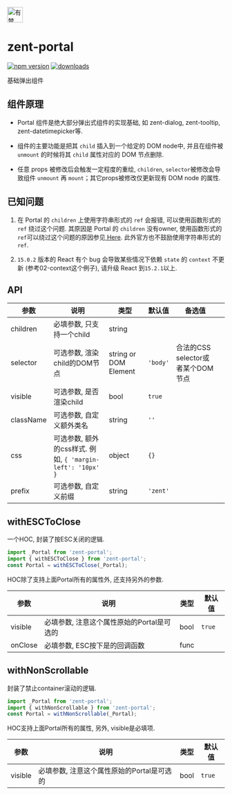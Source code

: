 <p>
	<a href="https://github.com/youzan/">
		<img alt="有赞logo" width="36px" src="https://img.yzcdn.cn/public_files/2017/02/09/e84aa8cbbf7852688c86218c1f3bbf17.png" alt="youzan" />
	</a>
</p>

# zent-portal

[![npm version](https://img.shields.io/npm/v/zent-portal.svg?style=flat)](https://www.npmjs.com/package/zent-portal) [![downloads](https://img.shields.io/npm/dt/zent-portal.svg)](https://www.npmjs.com/package/zent-portal)

基础弹出组件

## 组件原理

-   Portal 组件是绝大部分弹出式组件的实现基础, 如 zent-dialog, zent-tooltip, zent-datetimepicker等.

-   组件的主要功能是把其 `child` 插入到一个给定的 DOM node中, 并且在组件被 `unmount` 的时候将其 `child` 属性对应的 DOM 节点删除.

-   任意 props 被修改后会触发一定程度的重绘, `children`, `selector`被修改会导致组件 `unmount` 再 `mount`；其它props被修改仅更新现有 DOM node 的属性.

## 已知问题

1.  在 Portal 的 `children` 上使用字符串形式的 `ref` 会报错, 可以使用函数形式的 `ref` 绕过这个问题. 其原因是 Portal 的 `children` 没有owner, 使用函数形式的`ref`可以绕过这个问题的原因参见[ Here](https://github.com/facebook/react/blob/v15.0.2/src/renderers/shared/reconciler/ReactRef.js#L18). 此外官方也不鼓励使用字符串形式的 `ref`.

2.  `15.0.2` 版本的 React 有个 bug 会导致某些情况下依赖 `state` 的 `context` 不更新 (参考02-context这个例子), 请升级 React 到`15.2.1`以上.

## API

| 参数        | 说明                                              | 类型                    | 默认值      | 备选值                      |     |
| --------- | ----------------------------------------------- | --------------------- | -------- | ------------------------ | --- |
| children  | 必填参数, 只支持一个child                                | string                |          |                          |     |
| selector  | 可选参数, 渲染child的DOM节点                             | string or DOM Element | `'body'` | 合法的CSS selector或者某个DOM节点 |     |
| visible   | 可选参数, 是否渲染child                                 | bool                  | `true`   |                          |     |
| className | 可选参数, 自定义额外类名                                   | string                | `''`     |                          |     |
| css       | 可选参数, 额外的css样式. 例如, `{ 'margin-left': '10px' }` | object                | `{}`     |                          |     |
| prefix    | 可选参数, 自定义前缀                                     | string                | `'zent'` |                          |     |

## withESCToClose

一个HOC, 封装了按ESC关闭的逻辑.

```js
import _Portal from 'zent-portal';
import { withESCToClose } from 'zent-portal';
const Portal = withESCToClose(_Portal);
```

HOC除了支持上面Portal所有的属性外, 还支持另外的参数.

| 参数      | 说明                        | 类型   | 默认值    |
| ------- | ------------------------- | ---- | ------ |
| visible | 必填参数, 注意这个属性原始的Portal是可选的 | bool | `true` |
| onClose | 必填参数, ESC按下是的回调函数         | func |        |

## withNonScrollable

封装了禁止container滚动的逻辑.

```js
import _Portal from 'zent-portal';
import { withNonScrollable } from 'zent-portal';
const Portal = withNonScrollable(_Portal);
```

HOC支持上面Portal所有的属性, 另外, visible是必填项.

| 参数      | 说明                        | 类型   | 默认值    |
| ------- | ------------------------- | ---- | ------ |
| visible | 必填参数, 注意这个属性原始的Portal是可选的 | bool | `true` |
